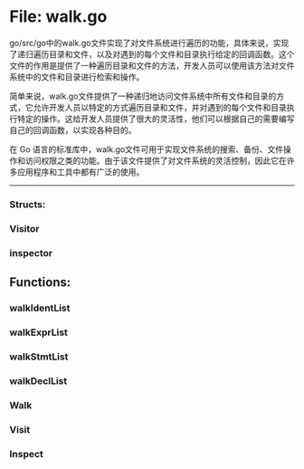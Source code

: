 # File: walk.go

go/src/go中的walk.go文件实现了对文件系统进行遍历的功能，具体来说，实现了递归遍历目录和文件，以及对遇到的每个文件和目录执行给定的回调函数。这个文件的作用是提供了一种遍历目录和文件的方法，开发人员可以使用该方法对文件系统中的文件和目录进行检索和操作。

简单来说，walk.go文件提供了一种递归地访问文件系统中所有文件和目录的方式，它允许开发人员以特定的方式遍历目录和文件，并对遇到的每个文件和目录执行特定的操作。这给开发人员提供了很大的灵活性，他们可以根据自己的需要编写自己的回调函数，以实现各种目的。

在 Go 语言的标准库中，walk.go文件可用于实现文件系统的搜索、备份、文件操作和访问权限之类的功能。由于该文件提供了对文件系统的灵活控制，因此它在许多应用程序和工具中都有广泛的使用。




---

### Structs:

### Visitor





### inspector





## Functions:

### walkIdentList





### walkExprList





### walkStmtList





### walkDeclList





### Walk





### Visit





### Inspect





